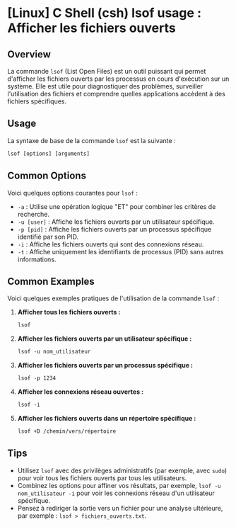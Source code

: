 # [Linux] C Shell (csh) lsof usage : Afficher les fichiers ouverts

## Overview
La commande `lsof` (List Open Files) est un outil puissant qui permet d'afficher les fichiers ouverts par les processus en cours d'exécution sur un système. Elle est utile pour diagnostiquer des problèmes, surveiller l'utilisation des fichiers et comprendre quelles applications accèdent à des fichiers spécifiques.

## Usage
La syntaxe de base de la commande `lsof` est la suivante :

```csh
lsof [options] [arguments]
```

## Common Options
Voici quelques options courantes pour `lsof` :

- `-a` : Utilise une opération logique "ET" pour combiner les critères de recherche.
- `-u [user]` : Affiche les fichiers ouverts par un utilisateur spécifique.
- `-p [pid]` : Affiche les fichiers ouverts par un processus spécifique identifié par son PID.
- `-i` : Affiche les fichiers ouverts qui sont des connexions réseau.
- `-t` : Affiche uniquement les identifiants de processus (PID) sans autres informations.

## Common Examples
Voici quelques exemples pratiques de l'utilisation de la commande `lsof` :

1. **Afficher tous les fichiers ouverts :**
   ```csh
   lsof
   ```

2. **Afficher les fichiers ouverts par un utilisateur spécifique :**
   ```csh
   lsof -u nom_utilisateur
   ```

3. **Afficher les fichiers ouverts par un processus spécifique :**
   ```csh
   lsof -p 1234
   ```

4. **Afficher les connexions réseau ouvertes :**
   ```csh
   lsof -i
   ```

5. **Afficher les fichiers ouverts dans un répertoire spécifique :**
   ```csh
   lsof +D /chemin/vers/répertoire
   ```

## Tips
- Utilisez `lsof` avec des privilèges administratifs (par exemple, avec `sudo`) pour voir tous les fichiers ouverts par tous les utilisateurs.
- Combinez les options pour affiner vos résultats, par exemple, `lsof -u nom_utilisateur -i` pour voir les connexions réseau d'un utilisateur spécifique.
- Pensez à rediriger la sortie vers un fichier pour une analyse ultérieure, par exemple : `lsof > fichiers_ouverts.txt`.
